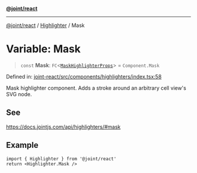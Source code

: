 [**@joint/react**](../../../../README.md)

***

[@joint/react](../../../../README.md) / [Highlighter](../README.md) / Mask

# Variable: Mask

> `const` **Mask**: `FC`\<[`MaskHighlighterProps`](../../../../interfaces/MaskHighlighterProps.md)\> = `Component.Mask`

Defined in: [joint-react/src/components/highlighters/index.tsx:58](https://github.com/samuelgja/joint/blob/main/packages/joint-react/src/components/highlighters/index.tsx#L58)

Mask highlighter component.
Adds a stroke around an arbitrary cell view's SVG node.

## See

https://docs.jointjs.com/api/highlighters/#mask

## Example

```tsx
import { Highlighter } from '@joint/react'
return <Highlighter.Mask />
```
